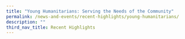 ```yaml
---
title: "Young Humanitarians: Serving the Needs of the Community"
permalink: /news-and-events/recent-highlights/young-humanitarians/
description: ""
third_nav_title: Recent Highlights
---
```


